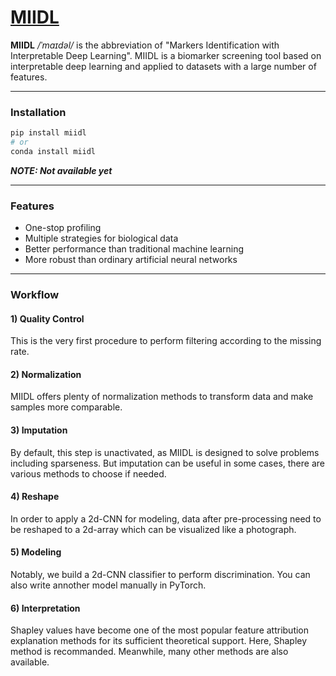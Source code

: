 # [MIIDL](https://chunribu.github.io/miidl)

**MIIDL** */ˈmaɪdəl/* is the abbreviation of "Markers Identification with Interpretable Deep Learning". MIIDL is a biomarker screening tool based on interpretable deep learning and applied to datasets with a large number of features.

---
### Installation

```bash
pip install miidl
# or
conda install miidl
```

***NOTE: Not available yet***

---
### Features

+ One-stop profiling
+ Multiple strategies for biological data
+ Better performance than traditional machine learning
+ More robust than ordinary artificial neural networks

---
### Workflow

#### 1) Quality Control

This is the very first procedure to perform filtering according to the missing rate.

#### 2) Normalization

MIIDL offers plenty of normalization methods to transform data and make samples more comparable. 

#### 3) Imputation

By default, this step is unactivated, as MIIDL is designed to solve problems including sparseness. But imputation can be useful in some cases, there are various methods to choose if needed. 

#### 4) Reshape

In order to apply a 2d-CNN for modeling, data after pre-processing need to be reshaped to a 2d-array which can be visualized like a photograph.

#### 5) Modeling

Notably, we build a 2d-CNN classifier to perform discrimination. You can also write annother model manually in PyTorch.

#### 6) Interpretation

Shapley values have become one of the most popular feature attribution explanation methods for its sufficient theoretical support. Here, Shapley method is recommanded. Meanwhile, many other methods are also available.


<!-- ---
### Citation

doi: -->
